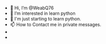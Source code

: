 - 👋 Hi, I’m @WeabQ76
- 👀 I’m interested in learn python
- 🌱 I'm just starting to learn python.
- 📫 How to Contact me in private messages.
- 
- 

<!---
WeabQ76/WeabQ76 is a ✨ special ✨ repository because its `README.md` (this file) appears on your GitHub profile.
You can click the Preview link to take a look at your changes.
--->
